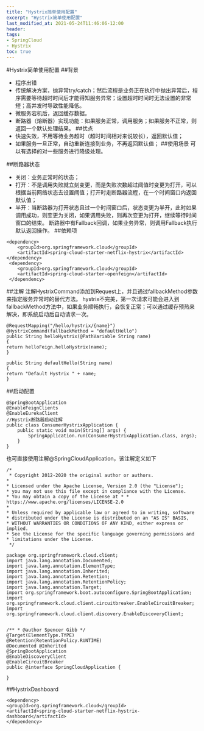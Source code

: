```yaml
---
title: "Hystrix简单使用配置"
excerpt: "Hystrix简单使用配置"
last_modified_at: 2021-05-24T11:46:06-12:00
header:
tags:
- SpringCloud
- Hystrix
toc: true
---
```

#Hystrix简单使用配置
##背景
- 程序出错
- 传统解决方案，抛异常try/catch；然后流程是业务正在执行中抛出异常后，程序需要等待超时时间后才能得知服务异常；设置超时时间时无法设置的非常短；高并发时导致性能降低。
- 微服务宕机后，返回缓存数据。
- 断路器（熔断器）实现功能：如果服务正常，调用服务；如果服务不正常，则返回一个默认处理结果。
##优点
- 快速失效，不用等待业务超时（超时时间相对来说较长），返回默认值；
- 如果服务一旦正常，自动重新连接到业务，不再返回默认值；
##使用场景
可以有选择的对一些服务进行降级处理。

##断路器状态
- 关闭：业务正常时的状态；
- 打开：不是调用失败就立刻变更，而是失败次数超过阈值时变更为打开，可以根据当前网络状态去设置阈值；打开时走断路器流程，在一个时间窗口内返回默认值；
- 半开：当断路器为打开状态且过一个时间窗口后，状态变更为半开，此时如果调用成功，则变更为关闭，如果调用失败，则再次变更为打开，继续等待时间窗口的结束。
断路器中有Fallback回调，如果业务异常，则调用Fallback执行默认返回操作。
##依赖项
```
<dependency> 
    <groupId>org.springframework.cloud</groupId> 
    <artifactId>spring-cloud-starter-netflix-hystrix</artifactId> 
</dependency>
 <dependency> 
    <groupId>org.springframework.cloud</groupId> 
    <artifactId>spring-cloud-starter-openfeign</artifactId>
 </dependency>
```
##注解
注解HystrixCommand添加到Request上，并且通过fallbackMethod参数来指定服务异常时的替代方法。 hystrix不完美，第一次请求可能会进入到fallbackMethod方法中，如果业务顺畅执行，会恢复正常；可以通过缓存预热来解决，即系统启动后自动请求一次。
```
@RequestMapping("/hello/hystrix/{name}") 
@HystrixCommand(fallbackMethod = "defaultHello")
public String helloHystrix(@PathVariable String name) 
{ 
return helloFeign.helloHystrix(name); 
} 

public String defaultHello(String name) 
{ 
return "Default Hystrix " + name; 
}
```
##启动配置
```
@SpringBootApplication 
@EnableFeignClients
@EnableEurekaClient 
//Hystrix断路器启动注解 
public class ConsumerHystrixApplication { 
    public static void main(String[] args) { 
        SpringApplication.run(ConsumerHystrixApplication.class, args); 
    } 
}
```
也可直接使用注解@SpringCloudApplication，该注解定义如下
```
/*
 * Copyright 2012-2020 the original author or authors. 
* 
* Licensed under the Apache License, Version 2.0 (the "License"); 
* you may not use this file except in compliance with the License. 
* You may obtain a copy of the License at * * https://www.apache.org/licenses/LICENSE-2.0 
* 
* Unless required by applicable law or agreed to in writing, software 
* distributed under the License is distributed on an "AS IS" BASIS, 
* WITHOUT WARRANTIES OR CONDITIONS OF ANY KIND, either express or implied. 
* See the License for the specific language governing permissions and * limitations under the License.
 */

package org.springframework.cloud.client; 
import java.lang.annotation.Documented;
import java.lang.annotation.ElementType; 
import java.lang.annotation.Inherited; 
import java.lang.annotation.Retention; 
import java.lang.annotation.RetentionPolicy; 
import java.lang.annotation.Target; 
import org.springframework.boot.autoconfigure.SpringBootApplication; 
import org.springframework.cloud.client.circuitbreaker.EnableCircuitBreaker; 
import org.springframework.cloud.client.discovery.EnableDiscoveryClient;


/** * @author Spencer Gibb */
@Target(ElementType.TYPE) 
@Retention(RetentionPolicy.RUNTIME) 
@Documented @Inherited 
@SpringBootApplication 
@EnableDiscoveryClient 
@EnableCircuitBreaker 
public @interface SpringCloudApplication { 

}
```
##HystrixDashboard
```
<dependency> 
<groupId>org.springframework.cloud</groupId> 
<artifactId>spring-cloud-starter-netflix-hystrix-dashboard</artifactId> 
</dependency>
```